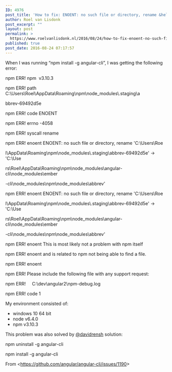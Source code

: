 ```yaml
---
ID: 4976
post_title: 'How to fix: ENOENT: no such file or directory, rename &hellip; \abbrev (angular cli)'
author: Roel van Lisdonk
post_excerpt: ""
layout: post
permalink: >
  https://www.roelvanlisdonk.nl/2016/08/24/how-to-fix-enoent-no-such-file-or-directory-rename-abbrev/
published: true
post_date: 2016-08-24 07:17:57
---
```

<p>When I was running “npm install -g angular-cli”, I was getting the following error:</p>    <p>npm ERR! npm&#160; v3.10.3&#160;&#160;&#160;&#160;&#160;&#160;&#160;&#160;&#160;&#160;&#160;&#160;&#160;&#160;&#160;&#160;&#160;&#160;&#160;&#160;&#160;&#160;&#160;&#160;&#160;&#160;&#160;&#160;&#160;&#160;&#160;&#160;&#160;&#160;&#160;&#160;&#160;&#160;&#160;&#160;&#160;&#160;&#160;&#160;&#160;&#160;&#160;&#160;&#160; </p>  <p>npm ERR! path C:\Users\Roel\AppData\Roaming\npm\node_modules\.staging\a</p>  <p>bbrev-69492d5e&#160;&#160;&#160;&#160;&#160;&#160;&#160;&#160;&#160;&#160;&#160;&#160;&#160;&#160;&#160;&#160;&#160;&#160;&#160;&#160;&#160;&#160;&#160;&#160;&#160;&#160;&#160;&#160;&#160;&#160;&#160;&#160;&#160;&#160;&#160;&#160;&#160;&#160;&#160;&#160;&#160;&#160;&#160;&#160;&#160;&#160;&#160;&#160;&#160;&#160;&#160;&#160;&#160;&#160;&#160;&#160; </p>  <p>npm ERR! code ENOENT&#160;&#160;&#160;&#160;&#160;&#160;&#160;&#160;&#160;&#160;&#160;&#160;&#160;&#160;&#160;&#160;&#160;&#160;&#160;&#160;&#160;&#160;&#160;&#160;&#160;&#160;&#160;&#160;&#160;&#160;&#160;&#160;&#160;&#160;&#160;&#160;&#160;&#160;&#160;&#160;&#160;&#160;&#160;&#160;&#160;&#160;&#160;&#160;&#160;&#160; </p>  <p>npm ERR! errno -4058&#160;&#160;&#160;&#160;&#160;&#160;&#160;&#160;&#160;&#160;&#160;&#160;&#160;&#160;&#160;&#160;&#160;&#160;&#160;&#160;&#160;&#160;&#160;&#160;&#160;&#160;&#160;&#160;&#160;&#160;&#160;&#160;&#160;&#160;&#160;&#160;&#160;&#160;&#160;&#160;&#160;&#160;&#160;&#160;&#160;&#160;&#160;&#160;&#160;&#160; </p>  <p>npm ERR! syscall rename&#160;&#160;&#160;&#160;&#160;&#160;&#160;&#160;&#160;&#160;&#160;&#160;&#160;&#160;&#160;&#160;&#160;&#160;&#160;&#160;&#160;&#160;&#160;&#160;&#160;&#160;&#160;&#160;&#160;&#160;&#160;&#160;&#160;&#160;&#160;&#160;&#160;&#160;&#160;&#160;&#160;&#160;&#160;&#160;&#160;&#160;&#160; </p>  <p>npm ERR! enoent ENOENT: no such file or directory, rename 'C:\Users\Roe</p>  <p>l\AppData\Roaming\npm\node_modules\.staging\abbrev-69492d5e' -&gt; 'C:\Use</p>  <p>rs\Roel\AppData\Roaming\npm\node_modules\angular-cli\node_modules\ember</p>  <p>-cli\node_modules\npm\node_modules\abbrev'&#160;&#160;&#160;&#160;&#160;&#160;&#160;&#160;&#160;&#160;&#160;&#160;&#160;&#160;&#160;&#160;&#160;&#160;&#160;&#160;&#160;&#160;&#160;&#160;&#160;&#160;&#160;&#160; </p>  <p>npm ERR! enoent ENOENT: no such file or directory, rename 'C:\Users\Roe</p>  <p>l\AppData\Roaming\npm\node_modules\.staging\abbrev-69492d5e' -&gt; 'C:\Use</p>  <p>rs\Roel\AppData\Roaming\npm\node_modules\angular-cli\node_modules\ember</p>  <p>-cli\node_modules\npm\node_modules\abbrev'&#160;&#160;&#160;&#160;&#160;&#160;&#160;&#160;&#160;&#160;&#160;&#160;&#160;&#160;&#160;&#160;&#160;&#160;&#160;&#160;&#160;&#160;&#160;&#160;&#160;&#160;&#160;&#160; </p>  <p>npm ERR! enoent This is most likely not a problem with npm itself&#160;&#160;&#160;&#160;&#160; </p>  <p>npm ERR! enoent and is related to npm not being able to find a file.&#160;&#160; </p>  <p>npm ERR! enoent</p>  <p>npm ERR! Please include the following file with any support request:&#160;&#160; </p>  <p>npm ERR!&#160;&#160;&#160;&#160; C:\dev\angular2\npm-debug.log&#160;&#160;&#160;&#160;&#160;&#160;&#160;&#160;&#160;&#160;&#160;&#160;&#160;&#160;&#160;&#160;&#160;&#160;&#160;&#160;&#160;&#160;&#160;&#160;&#160;&#160;&#160;&#160; </p>  <p>npm ERR! code 1</p>    <p>My environment consisted of:</p>  <ul>   <li>windows 10 64 bit</li>    <li>node v6.4.0</li>    <li>npm v3.10.3</li> </ul>    <p>This problem was also solved by <a href="https://github.com/davidrensh">@davidrensh</a> solution:</p>  <p>npm uninstall -g angular-cli</p>  <p>npm install -g angular-cli</p>  <p>From &lt;<a href="https://github.com/angular/angular-cli/issues/1190">https://github.com/angular/angular-cli/issues/1190</a>&gt; </p>